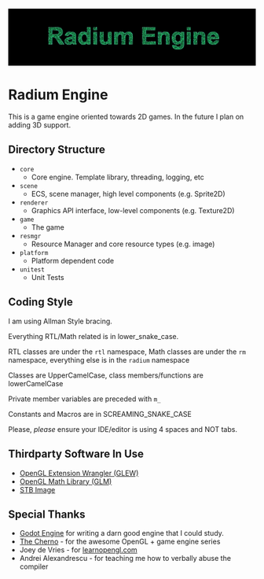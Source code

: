 ![radium logo](https://github.com/raging-loon/radium-engine-2.0/blob/main/logo.png)
# Radium Engine

This is a game engine oriented towards 2D games. In the future I plan on adding 3D support.

## Directory Structure
- `core`
  -   Core engine. Template library, threading, logging, etc
- `scene`
  -   ECS, scene manager, high level components (e.g. Sprite2D)
- `renderer`
  -   Graphics API interface, low-level components (e.g. Texture2D)
- `game`
  -   The game
- `resmgr`
    - Resource Manager and core resource types (e.g. image)
- `platform`
    - Platform dependent code 
- `unitest`
  -   Unit Tests
## Coding Style
I am using Allman Style bracing.

Everything RTL/Math related is in lower_snake_case.

RTL classes are under the `rtl` namespace, Math classes are under the `rm` namespace, 
everything else is in the `radium` namespace

Classes are UpperCamelCase, class members/functions are lowerCamelCase

Private member variables are preceded with `m_`

Constants and Macros are in SCREAMING_SNAKE_CASE

Please, *please* ensure your IDE/editor is using 4 spaces and NOT tabs.


## Thirdparty Software In Use

- [OpenGL Extension Wrangler (GLEW)](https://glew.sourceforge.net/)
- [OpenGL Math Library (GLM)](https://github.com/g-truc/glm)
- [STB Image](https://github.com/nothings/stb)

## Special Thanks

- [Godot Engine](https://godotengine.org/) for writing a darn good engine that I could study.
- [The Cherno](https://www.youtube.com/user/TheChernoProject) - for the awesome OpenGL + game engine series
- Joey de Vries - for [learnopengl.com](https://learnopengl.com/) 
- Andrei Alexandrescu - for teaching me how to verbally abuse the compiler
